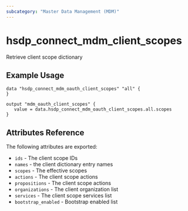 ```yaml
---
subcategory: "Master Data Management (MDM)"
---
```


# hsdp_connect_mdm_client_scopes

Retrieve client scope dictionary

## Example Usage

```hcl
data "hsdp_connect_mdm_oauth_client_scopes" "all" {
}
```

```hcl
output "mdm_oauth_client_scopes" {
   value = data.hsdp_connect_mdm_oauth_client_scopes.all.scopes
}
```

## Attributes Reference

The following attributes are exported:

* `ids` - The client scope IDs
* `names` - the client dictionary entry names
* `scopes` - The effective scopes
* `actions` - The client scope actions
* `propositions` - The client scope actions
* `organizations` - The client organization list
* `services` - The client scope services list
* `bootstrap_enabled` - Bootstrap enabled list
